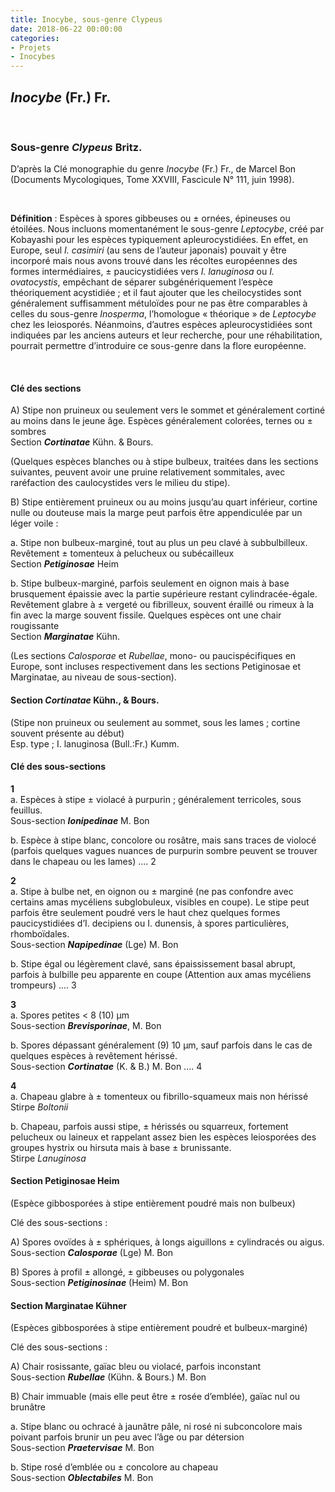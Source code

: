 ```yaml
---
title: Inocybe, sous-genre Clypeus
date: 2018-06-22 00:00:00
categories: 
- Projets
- Inocybes
---
```


## *Inocybe* (Fr.) Fr.
<p>&nbsp; </p>

### Sous-genre _Clypeus_ Britz.
D’après la Clé monographie du genre *Inocybe* (Fr.) Fr., de Marcel Bon
(Documents Mycologiques, Tome XXVIII, Fascicule N° 111, juin 1998).
<p>&nbsp; </p>

**Définition** : Espèces à spores gibbeuses ou ± ornées, épineuses ou étoilées. Nous incluons momentanément le sous-genre *Leptocybe*, créé par Kobayashi pour les espèces typiquement apleurocystidiées. En effet, en Europe, seul *I. casimiri* (au sens de l’auteur japonais) pouvait y être incorporé mais nous avons trouvé dans les récoltes européennes des formes intermédiaires, ± paucicystidiées vers *I. lanuginosa* ou *I. ovatocystis*, empêchant de séparer subgénériquement l’espèce théoriquement acystidiée ; et il faut ajouter que les cheilocystides sont généralement suffisamment métuloïdes pour ne pas être comparables à celles du sous-genre *Inosperma*, l’homologue « théorique » de *Leptocybe* chez les leiosporés. Néanmoins, d’autres espèces apleurocystidiées sont indiquées par les anciens auteurs et leur recherche, pour une réhabilitation, pourrait permettre d’introduire ce sous-genre dans la flore européenne.
<p>&nbsp; </p>

#### Clé des sections

A) Stipe non pruineux ou seulement vers le sommet et généralement cortiné au moins dans le jeune âge. Espèces généralement colorées, ternes ou ± sombres <br/>
Section **_Cortinatae_** Kühn. & Bours.

(Quelques espèces blanches ou à stipe bulbeux, traitées dans les sections suivantes, peuvent avoir une pruine relativement sommitales, avec raréfaction des caulocystides vers le milieu du stipe).

B) Stipe entièrement pruineux ou au moins jusqu’au quart inférieur, cortine nulle ou douteuse mais la marge peut parfois être appendiculée par un léger voile :

a. Stipe non bulbeux-marginé, tout au plus un peu clavé à subbulbilleux. Revêtement ± tomenteux à pelucheux ou subécailleux <br/>
Section **_Petiginosae_** Heim

b. Stipe bulbeux-marginé, parfois seulement en oignon mais à base brusquement épaissie avec la partie supérieure restant cylindracée-égale. Revêtement glabre à ± vergeté ou fibrilleux, souvent éraillé ou rimeux à la fin avec la marge souvent fissile. Quelques espèces ont une chair rougissante <br/>
Section **_Marginatae_** Kühn.

(Les sections *Calosporae* et *Rubellae*, mono- ou paucispécifiques en Europe, sont incluses respectivement dans les sections Petiginosae et Marginatae, au niveau de sous-section).

#### Section *Cortinatae* Kühn., & Bours.
(Stipe non pruineux ou seulement au sommet, sous les lames ; cortine souvent présente au début) <br/>
Esp. type ; I. lanuginosa (Bull.:Fr.) Kumm.

#### Clé des sous-sections

**1** <br/>
a. Espèces à stipe ± violacé à purpurin ; généralement terricoles, sous feuillus. <br/>
Sous-section **_Ionipedinae_** M. Bon

b. Espèce à stipe blanc, concolore ou rosâtre, mais sans traces de violocé (parfois quelques vagues nuances de purpurin sombre peuvent se trouver dans le chapeau ou les lames) .... 2

**2** <br/>
a. Stipe à bulbe net, en oignon ou ± marginé (ne pas confondre avec certains amas mycéliens subglobuleux, visibles en coupe). Le stipe peut parfois être seulement poudré vers le haut chez quelques formes paucicystidiées d’I. decipiens ou I. dunensis, à spores particulières, rhomboïdales. <br/>
Sous-section **_Napipedinae_** (Lge) M. Bon

b. Stipe égal ou légèrement clavé, sans épaississement basal abrupt, parfois à bulbille peu apparente en coupe (Attention aux amas mycéliens trompeurs) .... 3

**3** <br/>
a. Spores petites < 8 (10) μm <br/>
Sous-section **_Brevisporinae_**, M. Bon

b. Spores dépassant généralement (9) 10 μm, sauf parfois dans le cas de quelques espèces à revêtement hérissé. <br/>
Sous-section **_Cortinatae_** (K. & B.) M. Bon .... 4

**4** <br/>
a. Chapeau glabre à ± tomenteux ou fibrillo-squameux mais non hérissé <br/>
Stirpe *Boltonii*

b. Chapeau, parfois aussi stipe, ± hérissés ou squarreux, fortement pelucheux ou laineux et rappelant assez bien les espèces leiosporées des groupes hystrix ou hirsuta mais à base ± brunissante. <br/>
Stirpe *Lanuginosa*

#### Section Petiginosae Heim
(Espèce gibbosporées à stipe entièrement poudré mais non bulbeux)

Clé des sous-sections :

A) Spores ovoïdes à ± sphériques, à longs aiguillons ± cylindracés ou aigus. <br/>
Sous-section **_Calosporae_** (Lge) M. Bon

B) Spores à profil ± allongé, ± gibbeuses ou polygonales <br/>
Sous-section **_Petiginosinae_** (Heim) M. Bon

#### Section Marginatae Kühner
(Espèces gibbosporées à stipe entièrement poudré et bulbeux-marginé)

Clé des sous-sections :

A) Chair rosissante, gaïac bleu ou violacé, parfois inconstant <br/>
Sous-section **_Rubellae_** (Kühn. & Bours.) M. Bon

B) Chair immuable (mais elle peut être ± rosée d’emblée), gaïac nul ou brunâtre

a. Stipe blanc ou ochracé à jaunâtre pâle, ni rosé ni subconcolore mais poivant parfois brunir un peu avec l’âge ou par détersion <br/> Sous-section **_Praetervisae_** M. Bon

b. Stipe rosé d’emblée ou ± concolore au chapeau <br/>
Sous-section **_Oblectabiles_** M. Bon
